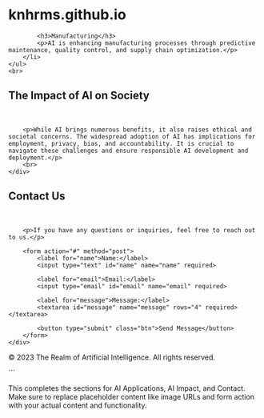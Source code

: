 # knhrms.github.io

            <h3>Manufacturing</h3>
            <p>AI is enhancing manufacturing processes through predictive maintenance, quality control, and supply chain optimization.</p>
        </li>
    </ul>
    <br>
</div>
</section>
<section class="ai-impact">
    <div class="container">
        <h2>The Impact of AI on Society</h2>
        <br>

        <p>While AI brings numerous benefits, it also raises ethical and societal concerns. The widespread adoption of AI has implications for employment, privacy, bias, and accountability. It is crucial to navigate these challenges and ensure responsible AI development and deployment.</p>
        <br>
    </div>
</section>
<section class="contact">
    <div class="container">
        <h2>Contact Us</h2>
        <br>

        <p>If you have any questions or inquiries, feel free to reach out to us.</p>

        <form action="#" method="post">
            <label for="name">Name:</label>
            <input type="text" id="name" name="name" required>

            <label for="email">Email:</label>
            <input type="email" id="email" name="email" required>

            <label for="message">Message:</label>
            <textarea id="message" name="message" rows="4" required></textarea>

            <button type="submit" class="btn">Send Message</button>
        </form>
    </div>
</section>
<footer>
    <div class="container">
        <p>&copy; 2023 The Realm of Artificial Intelligence. All rights reserved.</p>
    </div>
</footer>
</body>
</html>
```

This completes the sections for AI Applications, AI Impact, and Contact. Make sure to replace placeholder content like image URLs and form action with your actual content and functionality.
